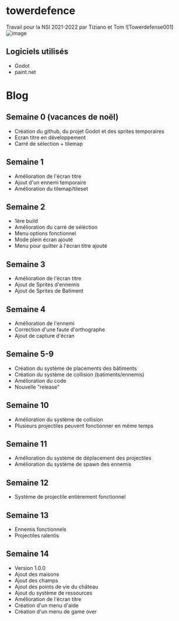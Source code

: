 # towerdefence
Travail pour la NSI 2021-2022 par Tiziano et Tom
![Towerdefense001]![image](https://user-images.githubusercontent.com/55955510/164681835-1bd55b69-b64d-43bf-a811-99c1fcc196c2.png)
## Logiciels utilisés
* Godot
* paint.net
# Blog
## Semaine 0 (vacances de noël)
* Création du github, du projet Godot et des sprites temporaires  
* Ecran titre en développement
* Carré de sélection + tilemap

## Semaine 1
* Amélioration de l'écran titre
* Ajout d'un ennemi temporaire
* Amélioration du tilemap/tileset

## Semaine 2
* 1ère build
* Amélioration du carré de séléction
* Menu options fonctionnel
* Mode plein écran ajouté
* Menu pour quitter à l'écran titre ajouté

## Semaine 3
* Amélioration de l'écran titre
* Ajout de Sprites d'ennemis
* Ajout de Sprites de Batiment

## Semaine 4
* Amélioration de l'ennemi
* Correction d'une faute d'orthographe
* Ajout de capture d'écran

## Semaine 5-9
* Création du système de placements des bâtiments
* Création du système de collision (batiments/ennemis)
* Amélioration du code
* Nouvelle "release"

## Semaine 10
* Amélioration du système de collision
* Plusieurs projectiles peuvent fonctionner en même temps

## Semaine 11
* Amélioration du système de déplacement des projectiles
* Amélioration du système de spawn des ennemis

## Semaine 12
* Système de projectile entièrement fonctionnel

## Semaine 13
* Ennemis fonctionnels
* Projectiles ralentis

## Semaine 14
* Version 1.0.0
* Ajout des maisons
* Ajout des champs
* Ajout des points de vie du château
* Ajout du système de ressources
* Amélioration de l'écran titre
* Création d'un menu d'aide
* Création d'un menu de game over
